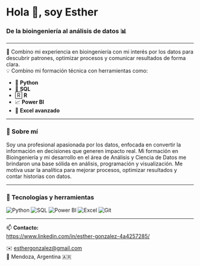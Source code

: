# Hola 👋, soy Esther

### De la bioingeniería al análisis de datos 📊

---

🧬 Combino mi experiencia en bioingeniería con mi interés por los datos para descubrir patrones, optimizar procesos y comunicar resultados de forma clara.  
💡 Combino mi formación técnica con herramientas como:

- 🐍 **Python**  
- 🧮 **SQL**
- 🅁 **R**
- 📈 **Power BI**  
- 🧠 **Excel avanzado**

---

### 🚀 Sobre mí

Soy una profesional apasionada por los datos, enfocada en convertir la información en decisiones que generen impacto real.
Mi formación en Bioingeniería y mi desarrollo en el área de Análisis y Ciencia de Datos me brindaron una base sólida en análisis, programación y visualización.
Me motiva usar la analítica para mejorar procesos, optimizar resultados y contar historias con datos.

---

### 🧰 Tecnologías y herramientas

![Python](https://img.shields.io/badge/Python-3776AB?logo=python&logoColor=white)
![SQL](https://img.shields.io/badge/SQL-CC2927?logo=microsoftsqlserver&logoColor=white)
![Power BI](https://img.shields.io/badge/Power%20BI-F2C811?logo=powerbi&logoColor=black)
![Excel](https://img.shields.io/badge/Excel-217346?logo=microsoft-excel&logoColor=white)
![Git](https://img.shields.io/badge/Git-F05032?logo=git&logoColor=white)

---

📫 **Contacto:**  
https://www.linkedin.com/in/esther-gonzalez-4a4257285/
  
✉️ esthergonzalez@gmail.com  
📍 Mendoza, Argentina 🇦🇷
